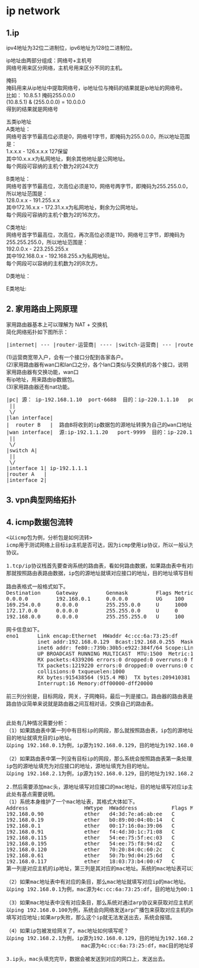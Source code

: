 # ip network

## 1.ip    
ipv4地址为32位二进制位，ipv6地址为128位二进制位。    
    
ip地址由两部分组成：网络号+主机号    
网络号用来区分网络，主机号用来区分不同的主机。    
    
掩码    
掩码用来从ip地址中提取网络号，ip地址位与掩码的结果就是ip地址的网络号。    
比如： 10.8.5.1 掩码255.0.0.0    
(10.8.5.1) & (255.0.0.0) = 10.0.0.0     
得到的结果就是网络号    
    
五类ip地址    
A类地址：    
网络号首字节最高位必须是0，网络号1字节，即掩码为255.0.0.0，所以地址范围是：    
1.x.x.x - 126.x.x.x  127保留    
其中10.x.x.x为私网地址，剩余其他地址是公网地址。    
每个网段可容纳的主机个数为2的24次方    
    
B类地址：    
网络号首字节最高位，次高位必须是10，网络号两字节，即掩码为255.255.0.0，所以地址范围是：    
128.0.x.x - 191.255.x.x     
其中172.16.x.x - 172.31.x.x为私网地址，剩余为公网地址。    
每个网段可容纳的主机个数为2的16次方。    
    
C类地址:    
网络号首字节最高位，次高位，再次高位必须是110，网络号三字节，即掩码为255.255.255.0，所以地址范围是：    
192.0.0.x - 223.255.255.x     
其中192.168.0.x - 192.168.255.x为私网地址。    
每个网段可以容纳的主机数为2的8次方。    
    
D类地址：    
    
    
E类地址:    
    
    
## 2. 家用路由上网原理    
家用路由器基本上可以理解为 NAT + 交换机    
简化网络拓扑如下图所示：    
<pre>
|internet| --- |router-运营商| ---- |switch-运营商| --- |router-家用|  ---- | pc-家用|    
</pre>
    
(1)运营商宽带入户，会有一个接口分配到各家各户。    
(2)家用路由器有wan口和lan口之分，各个lan口类似与交换机的各个接口，说明家用路由器有交换功能，wan口    
有ip地址，用来路由ip数据包。    
(3)家用路由器还有nat功能。    
    
<pre>
|pc| 源： ip-192.168.1.10  port-6688  目的：ip-220.1.1.10   port-999    
 ||    
 \/    
|lan interface|    
|  router B   |  路由B将收到的ip数据包的源地址转换为自己的wan口地址，将源端口号转换为新的端口号。    
|wan interface|  源:ip-192.1.1.20   port-9999  目的：ip-220.1.1.10   port-999    
 ||    
 \/    
|switch A|    
 ||    
 \/    
|interface 1| ip-192.1.1.1    
|router A   |    
|interface 2|    
</pre>
    
    
## 3. vpn典型网络拓扑    
  
  
## 4. icmp数据包流转
<pre>
<以icmp包为例，分析包是如何流转>  
icmp用于测试网络上目标ip主机是否可达，因为icmp使用ip协议，所以一般认为其属于传输层  
协议。  
  
1.tcp/ip协议栈首先要查询系统的路由表，看如何路由数据，如果路由表中有对应的条目，  
那就按照路由表路由数据，ip包的源地址就填对应接口的地址，目的地址填写目标ip地址。  
  
路由表格式一般格式如下。  
Destination     Gateway         Genmask         Flags Metric Ref    Use Iface  
0.0.0.0         192.168.0.1     0.0.0.0         UG    100    0        0 eno1  
169.254.0.0     0.0.0.0         255.255.0.0     U     1000   0        0 docker0  
172.17.0.0      0.0.0.0         255.255.0.0     U     0      0        0 docker0  
192.168.0.0     0.0.0.0         255.255.255.0   U     100    0        0 eno1  
  
网卡信息如下。  
eno1      Link encap:Ethernet  HWaddr 4c:cc:6a:73:25:df    
          inet addr:192.168.0.129  Bcast:192.168.0.255  Mask:255.255.255.0  
          inet6 addr: fe80::739b:30b5:e922:384f/64 Scope:Link  
          UP BROADCAST RUNNING MULTICAST  MTU:1500  Metric:1  
          RX packets:4339206 errors:0 dropped:0 overruns:0 frame:0  
          TX packets:1219220 errors:0 dropped:0 overruns:0 carrier:0  
          collisions:0 txqueuelen:1000   
          RX bytes:915438564 (915.4 MB)  TX bytes:209410381 (209.4 MB)  
          Interrupt:16 Memory:dff00000-dff20000   
  
前三列分别是，目标网段，网关，子网掩码，最后一列是接口。路由器的路由表是通过路由协议生成的，  
路由协议简单来说就是路由器之间互相对话，交换自己的路由表。  
  
  
此处有几种情况需要分析：  
（1）如果路由表中第一列中有目标ip的网段，那么就按照路由表，ip包的源地址就填写对应接口的地址  
目的地址就填充目的ip地址。  
以ping 192.168.0.1为例，ip源为192.168.0.129，目的地址为192.168.0.1  
  
（2）如果路由表中第一列没有目标ip的网段，那么系统会按照路由表第一条处理，将数据包发送给网关，  
ip包的源地址填充为对应接口的地址，源地址填充为目的地址。  
以ping 192.168.2.1为例，ip源为192.168.0.129，目的地址为192.168.2.1  
  
2.然后需要添加mac头，源地址填写对应接口的mac地址，目的地址填写对应ip主机的mac地址。  
此处有基点需要说明。  
（1）系统本身维护了一个mac地址表，其格式大体如下。  
Address                  HWtype  HWaddress           Flags Mask            Iface  
192.168.0.90             ether   d4:3d:7e:a6:ab:ee   C                     eno1  
192.168.0.19             ether   b0:89:00:04:0b:14   C                     eno1  
192.168.0.1              ether   00:17:16:0a:39:06   C                     eno1  
192.168.0.91             ether   f4:4d:30:1c:71:08   C                     eno1  
192.168.0.115            ether   54:ee:75:5f:ec:03   C                     eno1  
192.168.0.195            ether   54:ee:75:f8:94:d2   C                     eno1  
192.168.0.120            ether   70:20:84:0c:60:2c   C                     eno1  
192.168.0.61             ether   50:7b:9d:04:25:6d   C                     eno1  
192.168.0.117            ether   18:03:73:b4:00:47   C                     eno1  
第一列是对应主机的ip地址，第三列是其对应的mac地址。系统的mac地址表可以通过arp协议来产生。  
  
（2）如果mac地址表中有对应的条目，那么mac地址就填写对应ip的mac地址。  
以ping 192.168.0.1为例，mac源为4c:cc:6a:73:25:df，目的地址为00:17:16:0a:39:06  
  
（3）如果mac地址表中没有对应条目，那么系统对通过arp协议来获取对应主机的地址。  
以ping 192.168.0.100为例，系统会向网络发送arp广播包来获取对应主机的mac地址，arp成功后，mac目的地址就  
填写对应地址;如果arp失败，那么这个ip就无法发送出去，系统会报错。  
  
（4）如果ip包被发给网关了，mac地址如何填写呢？  
以ping 192.168.2.1为例，ip源为192.168.0.129，目的地址为192.168.2.1，  
                        mac源为4c:cc:6a:73:25:df，mac目的地址填写网关的mac地址。  
  
3.ip头，mac头填充完毕，数据会被发送到对应的网口上，发送出去。  
</pre>
